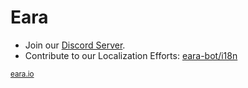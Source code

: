 # Eara

- Join our [Discord Server](https://eara.io/support?utm_source=eara-bot-github&utm_medium=org_profile).
- Contribute to our Localization Efforts: [eara-bot/i18n](https://github.com/eara-bot/i18n)

<sub><a href="https://eara.io/?utm_source=eara-bot-github&utm_medium=org_profile">eara.io</a></sub>
